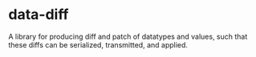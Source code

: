 # data-diff

A library for producing diff and patch of datatypes and values, such that these
diffs can be serialized, transmitted, and applied.
